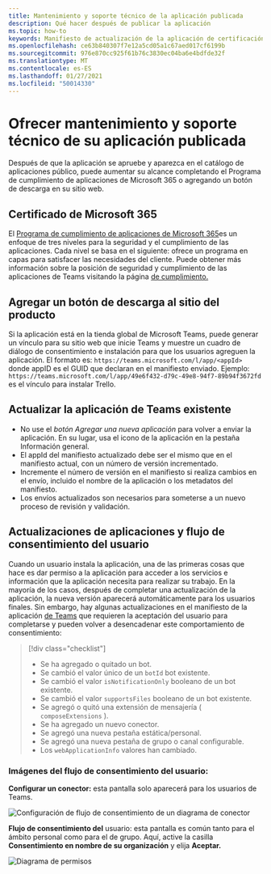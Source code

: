 ```yaml
---
title: Mantenimiento y soporte técnico de la aplicación publicada
description: Qué hacer después de publicar la aplicación
ms.topic: how-to
keywords: Manifiesto de actualización de la aplicación de certificación de actualización posterior a la publicación de teams
ms.openlocfilehash: ce63b840307f7e12a5cd05a1c67aed017cf6199b
ms.sourcegitcommit: 976e870cc925f61b76c3830ec04ba6e4bdfde32f
ms.translationtype: MT
ms.contentlocale: es-ES
ms.lasthandoff: 01/27/2021
ms.locfileid: "50014330"
---
```

# <a name="maintain-and-support-your-published-app"></a>Ofrecer mantenimiento y soporte técnico de su aplicación publicada 

Después de que la aplicación se apruebe y aparezca en el catálogo de aplicaciones público, puede aumentar su alcance completando el Programa de cumplimiento de aplicaciones de Microsoft 365 o agregando un botón de descarga en su sitio web.

## <a name="microsoft-365-certified"></a>Certificado de Microsoft 365

El [Programa de cumplimiento de aplicaciones de Microsoft 365](./application-certification.md)es un enfoque de tres niveles para la seguridad y el cumplimiento de las aplicaciones. Cada nivel se basa en el siguiente: ofrece un programa en capas para satisfacer las necesidades del cliente. Puede obtener más información sobre la posición de seguridad y cumplimiento de las aplicaciones de Teams visitando la página [de cumplimiento.](https://docs.microsoft.com/microsoft-365-app-certification/teams/teams-apps)

## <a name="add-a-download-button-to-your-product-site"></a>Agregar un botón de descarga al sitio del producto

Si la aplicación está en la tienda global de Microsoft Teams, puede generar un vínculo para su sitio web que inicie Teams y muestre un cuadro de diálogo de consentimiento e instalación para que los usuarios agreguen la aplicación.
El formato es:  `https://teams.microsoft.com/l/app/<appId>` donde appID es el GUID que declaran en el manifiesto enviado.
Ejemplo: `https://teams.microsoft.com/l/app/49e6f432-d79c-49e8-94f7-89b94f3672fd` es el vínculo para instalar Trello.

## <a name="updating-your-existing-teams-app"></a>Actualizar la aplicación de Teams existente

* No use el *botón Agregar una nueva aplicación* para volver a enviar la aplicación. En su lugar, usa el icono de la aplicación en la pestaña Información general.
* El appId del manifiesto actualizado debe ser el mismo que en el manifiesto actual, con un número de versión incrementado.
* Incremente el número de versión en el manifiesto si realiza cambios en el envío, incluido el nombre de la aplicación o los metadatos del manifiesto.
* Los envíos actualizados son necesarios para someterse a un nuevo proceso de revisión y validación.

## <a name="app-updates-and-the-user-consent-flow"></a>Actualizaciones de aplicaciones y flujo de consentimiento del usuario

Cuando un usuario instala la aplicación, una de las primeras cosas que hace es dar permiso a la aplicación para acceder a los servicios e información que la aplicación necesita para realizar su trabajo. En la mayoría de los casos, después de completar una actualización de la aplicación, la nueva versión aparecerá automáticamente para los usuarios finales. Sin embargo, hay algunas actualizaciones en el manifiesto de la aplicación [de Teams](../../../../resources/schema/manifest-schema.md) que requieren la aceptación del usuario para completarse y pueden volver a desencadenar este comportamiento de consentimiento:

 >[!div class="checklist"]
>
> * Se ha agregado o quitado un bot.
> * Se cambió el valor único de un `botId` bot existente.
> * Se cambió el valor `isNotificationOnly` booleano de un bot existente.
> * Se cambió el valor `supportsFiles` booleano de un bot existente.
> * Se agregó o quitó una extensión de mensajería ( `composeExtensions` ).
> * Se ha agregado un nuevo conector.
> * Se agregó una nueva pestaña estática/personal.
> * Se agregó una nueva pestaña de grupo o canal configurable.
> * Los `webApplicationInfo` valores han cambiado.
>

### <a name="images-of-user-consent-flow"></a>Imágenes del flujo de consentimiento del usuario:

**Configurar un conector:** esta pantalla solo aparecerá para los usuarios de Teams.

![Configuración de flujo de consentimiento de un diagrama de conector](../../../../assets/images/connector-teams-consentflow.png)

**Flujo de consentimiento del** usuario: esta pantalla es común tanto para el ámbito personal como para el de grupo. Aquí, active la casilla **Consentimiento en nombre de su organización** y elija **Aceptar.**

![Diagrama de permisos](../../../../assets/images/user-consent-flow.png)
